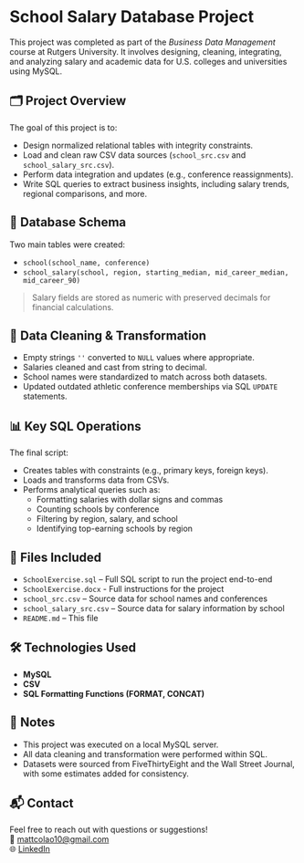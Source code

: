 # School Salary Database Project

This project was completed as part of the *Business Data Management* course at Rutgers University. It involves designing, cleaning, integrating, and analyzing salary and academic data for U.S. colleges and universities using MySQL.

## 🗂️ Project Overview

The goal of this project is to:
- Design normalized relational tables with integrity constraints.
- Load and clean raw CSV data sources (`school_src.csv` and `school_salary_src.csv`).
- Perform data integration and updates (e.g., conference reassignments).
- Write SQL queries to extract business insights, including salary trends, regional comparisons, and more.

## 🧩 Database Schema

Two main tables were created:

- `school(school_name, conference)`
- `school_salary(school, region, starting_median, mid_career_median, mid_career_90)`

> Salary fields are stored as numeric with preserved decimals for financial calculations.

## 🔧 Data Cleaning & Transformation

- Empty strings `''` converted to `NULL` values where appropriate.
- Salaries cleaned and cast from string to decimal.
- School names were standardized to match across both datasets.
- Updated outdated athletic conference memberships via SQL `UPDATE` statements.

## 📊 Key SQL Operations

The final script:
- Creates tables with constraints (e.g., primary keys, foreign keys).
- Loads and transforms data from CSVs.
- Performs analytical queries such as:
  - Formatting salaries with dollar signs and commas
  - Counting schools by conference
  - Filtering by region, salary, and school
  - Identifying top-earning schools by region

## 📁 Files Included

- `SchoolExercise.sql` – Full SQL script to run the project end-to-end
- `SchoolExercise.docx` - Full instructions for the project
- `school_src.csv` – Source data for school names and conferences
- `school_salary_src.csv` – Source data for salary information by school
- `README.md` – This file

## 🛠️ Technologies Used

- **MySQL**
- **CSV**
- **SQL Formatting Functions (FORMAT, CONCAT)**

## 📌 Notes

- This project was executed on a local MySQL server.
- All data cleaning and transformation were performed within SQL.
- Datasets were sourced from FiveThirtyEight and the Wall Street Journal, with some estimates added for consistency.

## 📬 Contact

Feel free to reach out with questions or suggestions!  
📧 mattcolao10@gmail.com  
🌐 [LinkedIn](#)
